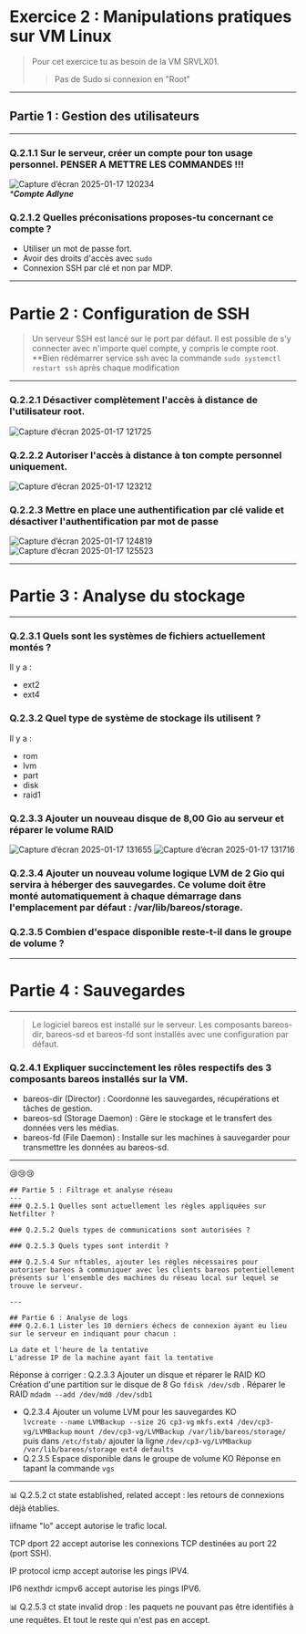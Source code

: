 # Exercice 2 : Manipulations pratiques sur VM Linux
>Pour cet exercice tu as besoin de la VM SRVLX01.
>> Pas de Sudo si connexion en "Root"
---
## Partie 1 : Gestion des utilisateurs<br>
---
### Q.2.1.1 Sur le serveur, créer un compte pour ton usage personnel. PENSER A METTRE LES COMMANDES !!!
![Capture d’écran 2025-01-17 120234](https://github.com/user-attachments/assets/7969838a-68a6-4bde-97c5-2d47147277c6)  
_***Compte Adlyne**_

### Q.2.1.2 Quelles préconisations proposes-tu concernant ce compte ?
  - Utiliser un mot de passe fort.
  - Avoir des droits d'accès avec
    ```sudo```
  - Connexion SSH par clé et non par MDP.
---
# Partie 2 : Configuration de SSH

>Un serveur SSH est lancé sur le port par défaut.
>Il est possible de s'y connecter avec n'importe quel compte, y compris le compte root.
**Bien rédémarrer service ssh avec la commande ```sudo systemctl restart ssh``` après chaque modification <br>
---
### Q.2.2.1 Désactiver complètement l'accès à distance de l'utilisateur root.

![Capture d’écran 2025-01-17 121725](https://github.com/user-attachments/assets/45324c4c-5892-4938-9ea8-fe823d543703)

### Q.2.2.2 Autoriser l'accès à distance à ton compte personnel uniquement.<br> 
![Capture d’écran 2025-01-17 123212](https://github.com/user-attachments/assets/f49a430e-bc07-44f3-98a2-be801322c875)

### Q.2.2.3 Mettre en place une authentification par clé valide et désactiver l'authentification par mot de passe
![Capture d’écran 2025-01-17 124819](https://github.com/user-attachments/assets/4287d251-92ef-4ea8-91f8-df4b834d7b49)
![Capture d’écran 2025-01-17 125523](https://github.com/user-attachments/assets/86c5a73c-f0a7-47dc-9ae7-b0c2db19e0b4)

---
# Partie 3 : Analyse du stockage
---
### Q.2.3.1 Quels sont les systèmes de fichiers actuellement montés ?
Il y a :
  - ext2
  - ext4
### Q.2.3.2 Quel type de système de stockage ils utilisent ?
Il y a :
  - rom
  - lvm
  - part
  - disk
  - raid1

### Q.2.3.3 Ajouter un nouveau disque de 8,00 Gio au serveur et réparer le volume RAID
![Capture d’écran 2025-01-17 131655](https://github.com/user-attachments/assets/418a5cc0-5cd4-45be-a703-3a4d6eed06ab)
![Capture d’écran 2025-01-17 131716](https://github.com/user-attachments/assets/b0fd9b7e-803d-4787-9f43-cd6b2502eef7)

### Q.2.3.4 Ajouter un nouveau volume logique LVM de 2 Gio qui servira à héberger des sauvegardes. Ce volume doit être monté automatiquement à chaque démarrage dans l'emplacement par défaut : /var/lib/bareos/storage.

### Q.2.3.5 Combien d'espace disponible reste-t-il dans le groupe de volume ?

---
# Partie 4 : Sauvegardes
---
>Le logiciel bareos est installé sur le serveur.
>Les composants bareos-dir, bareos-sd et bareos-fd sont installés avec une configuration par défaut.

### Q.2.4.1 Expliquer succinctement les rôles respectifs des 3 composants bareos installés sur la VM.

  - bareos-dir (Director) : Coordonne les sauvegardes, récupérations et tâches de gestion.
  - bareos-sd (Storage Daemon) : Gère le stockage et le transfert des données vers les médias.
  - bareos-fd (File Daemon) : Installe sur les machines à sauvegarder pour transmettre les données au bareos-sd.

---

😢😢😢
```
## Partie 5 : Filtrage et analyse réseau
---
### Q.2.5.1 Quelles sont actuellement les règles appliquées sur Netfilter ?

### Q.2.5.2 Quels types de communications sont autorisées ?

### Q.2.5.3 Quels types sont interdit ?

### Q.2.5.4 Sur nftables, ajouter les règles nécessaires pour autoriser bareos à communiquer avec les clients bareos potentiellement présents sur l'ensemble des machines du réseau local sur lequel se trouve le serveur.

---

## Partie 6 : Analyse de logs
### Q.2.6.1 Lister les 10 derniers échecs de connexion ayant eu lieu sur le serveur en indiquant pour chacun :

La date et l'heure de la tentative
L'adresse IP de la machine ayant fait la tentative
```
Réponse à corriger :
Q.2.3.3 Ajouter un disque et réparer le RAID	KO	Création d'une partition sur le disque de 8 Go
`fdisk /dev/sdb`
. Réparer le RAID
`mdadm --add /dev/md0 /dev/sdb1`
- Q.2.3.4 Ajouter un volume LVM pour les sauvegardes	KO	
`lvcreate --name LVMBackup --size 2G cp3-vg`
`mkfs.ext4 /dev/cp3-vg/LVMBackup`
`mount /dev/cp3-vg/LVMBackup /var/lib/bareos/storage/`
puis dans `/etc/fstab/` ajouter la ligne
`/dev/cp3-vg/LVMBackup /var/lib/bareos/storage ext4 defaults`
- Q.2.3.5 Espace disponible dans le groupe de volume	KO	Réponse en tapant la commande
`vgs`
---
📊 Q.2.5.2
ct state established, related accept : les retours de connexions déjà établies.

iifname "lo" accept autorise le trafic local.

TCP dport 22 accept autorise les connexions TCP destinées au port 22 (port SSH).

IP protocol icmp accept autorise les pings IPV4.

IP6 nexthdr icmpv6 accept autorise les pings IPV6.

📊 Q.2.5.3
ct state invalid drop : les paquets ne pouvant pas être identifiés à une requêtes.
Et tout le reste qui n'est pas en accept.
